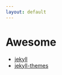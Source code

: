 ```yaml
---
layout: default
---
```


# Awesome

- [jekyll](./jekyll.md)
- [jekyll-themes](./jekyll-themes.md)